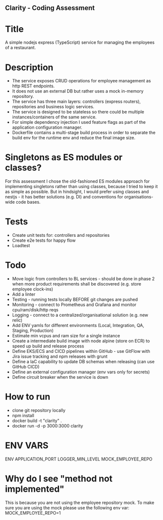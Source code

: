 ## Clarity - Coding Assessment

# Title
A simple nodejs express (TypeScript) service for managing the employees of a restaurant.

# Description
* The service exposes CRUD operations for employee management as http REST endpoints.
* It does not use an external DB but rather uses a mock in-memory repository.
* The service has three main layers: controllers (express routers), repositories and business logic services.
* The service is designed to be stateless so there could be multiple instances/containers of the same service.
* For simple dependency injection I used feature flags as part of the application configuration manager.
* Dockerfile contains a multi-stage build process in order to separate the build env for the runtime env and reduce the final image size.

# Singletons as ES modules or classes?
For this assessment I chose the old-fashioned ES modules approach for implementing singletons rather than using classes, because I tried to keep it as simple as possible.
But in hindsight, I would prefer using classes and nestjs - it has better solutions (e.g. DI) and conventions for organisations-wide code bases.

# Tests
* Create unit tests for: controllers and repositories
* Create e2e tests for happy flow
* Loadtest

# Todo
* Move logic from controllers to BL services - should be done in phase 2 when more product requirements shall be discovered (e.g. store employee clock-ins)
* Add a linter
* Testing - running tests locally BEFORE git changes are pushed 
* Monitoring - connect to Prometheus and Grafana and monitor cpu/ram/disk/http reqs
* Logging - connect to a centralized/organisational solution (e.g. new relic)
* Add ENV yamls for different environments (Local, Integration, QA, Staging, Production)
* Estimate min vcpus and ram size for a single instance
* Create a intermediate build image with node alpine (store on ECR) to speed up build and release process
* Define EKS/ECS and CICD pipelines within GitHub - use GitFlow with Jira issue tracking and npm releases with grunt
* Define a IaC capability to update DB schemas when releasing (can use GitHub CICD)
* Define an external configuration manager (env vars only for secrets)
* Define circuit breaker when the service is down

# How to run
* clone git repository locally
* npm install
* docker build -t "clarity" .
* docker run -d -p 3000:3000 clarity

# ENV VARS
ENV
APPLICATION_PORT
LOGGER_MIN_LEVEL
MOCK_EMPLOYEE_REPO

# Why do I see "method not implemented"
This is because you are not using the employee repository mock.
To make sure you are using the mock please use the following env var:
MOCK_EMPLOYEE_REPO=1